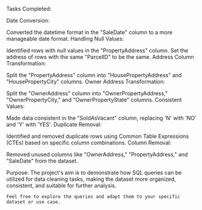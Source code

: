 Tasks Completed:

Date Conversion:

Converted the datetime format in the "SaleDate" column to a more manageable date format.
Handling Null Values:

Identified rows with null values in the "PropertyAddress" column.
Set the address of rows with the same "ParcelID" to be the same.
Address Column Transformation:

Split the "PropertyAddress" column into "HousePropertyAddress" and "HousePropertyCity" columns.
Owner Address Transformation:

Split the "OwnerAddress" column into "OwnerPropertyAddress," "OwnerPropertyCity," and "OwnerPropertyState" columns.
Consistent Values:

Made data consistent in the "SoldAsVacant" column, replacing 'N' with 'NO' and 'Y' with 'YES'.
Duplicate Removal:

Identified and removed duplicate rows using Common Table Expressions (CTEs) based on specific column combinations.
Column Removal:

Removed unused columns like "OwnerAddress," "PropertyAddress," and "SaleDate" from the dataset.


Purpose:
The project's aim is to demonstrate how SQL queries can be utilized for data cleaning tasks, making the dataset more organized, consistent, and suitable for further analysis.

    Feel free to explore the queries and adapt them to your specific dataset or use case.
